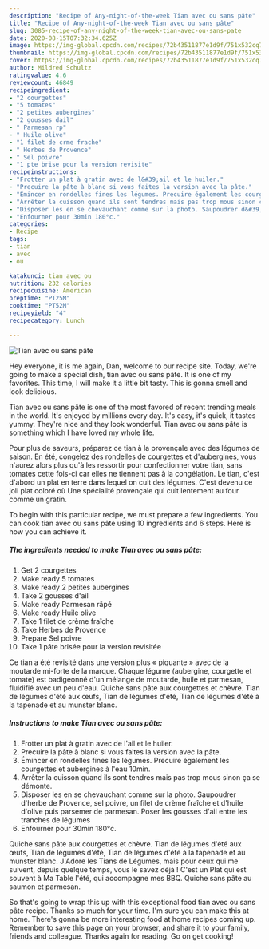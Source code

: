 ```yaml
---
description: "Recipe of Any-night-of-the-week Tian avec ou sans pâte"
title: "Recipe of Any-night-of-the-week Tian avec ou sans pâte"
slug: 3085-recipe-of-any-night-of-the-week-tian-avec-ou-sans-pate
date: 2020-08-15T07:32:34.625Z
image: https://img-global.cpcdn.com/recipes/72b43511877e1d9f/751x532cq70/tian-avec-ou-sans-pate-photo-principale-de-la-recette.jpg
thumbnail: https://img-global.cpcdn.com/recipes/72b43511877e1d9f/751x532cq70/tian-avec-ou-sans-pate-photo-principale-de-la-recette.jpg
cover: https://img-global.cpcdn.com/recipes/72b43511877e1d9f/751x532cq70/tian-avec-ou-sans-pate-photo-principale-de-la-recette.jpg
author: Mildred Schultz
ratingvalue: 4.6
reviewcount: 46849
recipeingredient:
- "2 courgettes"
- "5 tomates"
- "2 petites aubergines"
- "2 gousses dail"
- " Parmesan rp"
- " Huile olive"
- "1 filet de crme frache"
- " Herbes de Provence"
- " Sel poivre"
- "1 pte brise pour la version revisite"
recipeinstructions:
- "Frotter un plat à gratin avec de l&#39;ail et le huiler."
- "Precuire la pâte à blanc si vous faites la version avec la pâte."
- "Émincer en rondelles fines les légumes. Precuire également les courgettes et aubergines à l&#39;eau 10min."
- "Arrêter la cuisson quand ils sont tendres mais pas trop mous sinon ça se démonte."
- "Disposer les en se chevauchant comme sur la photo. Saupoudrer d&#39;herbe de Provence, sel poivre, un filet de crème fraîche et d&#39;huile d&#39;olive puis parsemer de parmesan. Poser les gousses d&#39;ail entre les tranches de légumes"
- "Enfourner pour 30min 180°c."
categories:
- Recipe
tags:
- tian
- avec
- ou

katakunci: tian avec ou 
nutrition: 232 calories
recipecuisine: American
preptime: "PT25M"
cooktime: "PT52M"
recipeyield: "4"
recipecategory: Lunch

---
```



![Tian avec ou sans pâte](https://img-global.cpcdn.com/recipes/72b43511877e1d9f/751x532cq70/tian-avec-ou-sans-pate-photo-principale-de-la-recette.jpg)

Hey everyone, it is me again, Dan, welcome to our recipe site. Today, we're going to make a special dish, tian avec ou sans pâte. It is one of my favorites. This time, I will make it a little bit tasty. This is gonna smell and look delicious.

Tian avec ou sans pâte is one of the most favored of recent trending meals in the world. It's enjoyed by millions every day. It's easy, it's quick, it tastes yummy. They're nice and they look wonderful. Tian avec ou sans pâte is something which I have loved my whole life.

Pour plus de saveurs, préparez ce tian à la provençale avec des légumes de saison. En été, congelez des rondelles de courgettes et d&#39;aubergines, vous n&#39;aurez alors plus qu&#39;à les ressortir pour confectionner votre tian, sans tomates cette fois-ci car elles ne tiennent pas à la congélation. Le tian, c&#39;est d&#39;abord un plat en terre dans lequel on cuit des légumes. C&#39;est devenu ce joli plat coloré où Une spécialité provençale qui cuit lentement au four comme un gratin.


To begin with this particular recipe, we must prepare a few ingredients. You can cook tian avec ou sans pâte using 10 ingredients and 6 steps. Here is how you can achieve it.

<!--inarticleads1-->

##### The ingredients needed to make Tian avec ou sans pâte:

1. Get 2 courgettes
1. Make ready 5 tomates
1. Make ready 2 petites aubergines
1. Take 2 gousses d&#39;ail
1. Make ready  Parmesan râpé
1. Make ready  Huile olive
1. Take 1 filet de crème fraîche
1. Take  Herbes de Provence
1. Prepare  Sel poivre
1. Take 1 pâte brisée pour la version revisitée


Ce tian a été revisité dans une version plus « piquante » avec de la moutarde mi-forte de la marque. Chaque légume (aubergine, courgette et tomate) est badigeonné d&#39;un mélange de moutarde, huile et parmesan, fluidifié avec un peu d&#39;eau. Quiche sans pâte aux courgettes et chèvre. Tian de légumes d&#39;été aux œufs, Tian de légumes d&#39;été, Tian de légumes d&#39;été à la tapenade et au munster blanc. 

<!--inarticleads2-->

##### Instructions to make Tian avec ou sans pâte:

1. Frotter un plat à gratin avec de l&#39;ail et le huiler.
1. Precuire la pâte à blanc si vous faites la version avec la pâte.
1. Émincer en rondelles fines les légumes. Precuire également les courgettes et aubergines à l&#39;eau 10min.
1. Arrêter la cuisson quand ils sont tendres mais pas trop mous sinon ça se démonte.
1. Disposer les en se chevauchant comme sur la photo. Saupoudrer d&#39;herbe de Provence, sel poivre, un filet de crème fraîche et d&#39;huile d&#39;olive puis parsemer de parmesan. Poser les gousses d&#39;ail entre les tranches de légumes
1. Enfourner pour 30min 180°c.


Quiche sans pâte aux courgettes et chèvre. Tian de légumes d&#39;été aux œufs, Tian de légumes d&#39;été, Tian de légumes d&#39;été à la tapenade et au munster blanc. J&#39;Adore les Tians de Légumes, mais pour ceux qui me suivent, depuis quelque temps, vous le savez déjà ! C&#39;est un Plat qui est souvent à Ma Table l&#39;été, qui accompagne mes BBQ. Quiche sans pâte au saumon et parmesan. 

So that's going to wrap this up with this exceptional food tian avec ou sans pâte recipe. Thanks so much for your time. I'm sure you can make this at home. There's gonna be more interesting food at home recipes coming up. Remember to save this page on your browser, and share it to your family, friends and colleague. Thanks again for reading. Go on get cooking!
